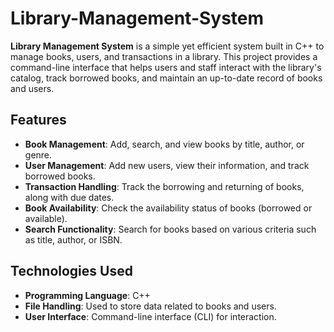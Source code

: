 # Library-Management-System

**Library Management System** is a simple yet efficient system built in C++ to manage books, users, and transactions in a library. This project provides a command-line interface that helps users and staff interact with the library's catalog, track borrowed books, and maintain an up-to-date record of books and users.

## Features

- **Book Management**: Add, search, and view books by title, author, or genre. 
- **User Management**: Add new users, view their information, and track borrowed books.
- **Transaction Handling**: Track the borrowing and returning of books, along with due dates.
- **Book Availability**: Check the availability status of books (borrowed or available).
- **Search Functionality**: Search for books based on various criteria such as title, author, or ISBN.

## Technologies Used

- **Programming Language**: C++
- **File Handling**: Used to store data related to books and users.
- **User Interface**: Command-line interface (CLI) for interaction.
